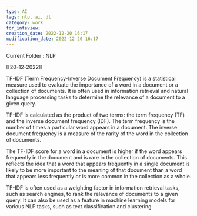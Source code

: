 ```yaml
---
type: AI
tags: nlp, ai, dl
category: work
for_inteview: 
creation_date: 2022-12-20 16:17
modification_date: 2022-12-20 16:17
---
```


  
Current Folder : NLP




[[20-12-2022]]


TF-IDF (Term Frequency-Inverse Document Frequency) is a statistical measure used to evaluate the importance of a word in a document or a collection of documents. It is often used in information retrieval and natural language processing tasks to determine the relevance of a document to a given query.

TF-IDF is calculated as the product of two terms: the term frequency (TF) and the inverse document frequency (IDF). The term frequency is the number of times a particular word appears in a document. The inverse document frequency is a measure of the rarity of the word in the collection of documents.

The TF-IDF score for a word in a document is higher if the word appears frequently in the document and is rare in the collection of documents. This reflects the idea that a word that appears frequently in a single document is likely to be more important to the meaning of that document than a word that appears less frequently or is more common in the collection as a whole.

TF-IDF is often used as a weighting factor in information retrieval tasks, such as search engines, to rank the relevance of documents to a given query. It can also be used as a feature in machine learning models for various NLP tasks, such as text classification and clustering.